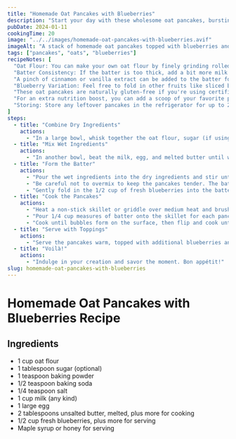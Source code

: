 ```yaml
---
title: "Homemade Oat Pancakes with Blueberries"
description: "Start your day with these wholesome oat pancakes, bursting with the fresh sweetness of blueberries—a healthy twist on a breakfast classic."
pubDate: 2024-01-11
cookingTime: 20
image: "../../images/homemade-oat-pancakes-with-blueberries.avif"
imageAlt: "A stack of homemade oat pancakes topped with blueberries and syrup"
tags: ["pancakes", "oats", "blueberries"]
recipeNotes: [
  "Oat Flour: You can make your own oat flour by finely grinding rolled oats in a food processor or blender.",
  "Batter Consistency: If the batter is too thick, add a bit more milk to reach the desired consistency.",
  "A pinch of cinnamon or vanilla extract can be added to the batter for an extra layer of flavor.",
  "Blueberry Variation: Feel free to fold in other fruits like sliced bananas, chocolate chips, or raspberries according to your preference.",
  "These oat pancakes are naturally gluten-free if you're using certified gluten-free oats.",
  "For an extra nutrition boost, you can add a scoop of your favorite protein powder to the pancake batter.",
  "Storing: Store any leftover pancakes in the refrigerator for up to 2 days. Reheat in the microwave or on a pan for best results."
]
steps:
  - title: "Combine Dry Ingredients"
    actions:
      - "In a large bowl, whisk together the oat flour, sugar (if using), baking powder, baking soda, and salt."
  - title: "Mix Wet Ingredients"
    actions:
      - "In another bowl, beat the milk, egg, and melted butter until well combined."
  - title: "Form the Batter"
    actions:
      - "Pour the wet ingredients into the dry ingredients and stir until just combined."
      - "Be careful not to overmix to keep the pancakes tender. The batter should be a little lumpy."
      - "Gently fold in the 1/2 cup of fresh blueberries into the batter."
  - title: "Cook the Pancakes"
    actions:
      - "Heat a non-stick skillet or griddle over medium heat and brush with a small amount of butter."
      - "Pour 1/4 cup measures of batter onto the skillet for each pancake."
      - "Cook until bubbles form on the surface, then flip and cook until browned on the other side, about 2-3 minutes per side."
  - title: "Serve with Toppings"
    actions:
      - "Serve the pancakes warm, topped with additional blueberries and a drizzle of maple syrup or honey."
  - title: "Voilà!"
    actions:
      - "Indulge in your creation and savor the moment. Bon appétit!"
slug: homemade-oat-pancakes-with-blueberries
---
```


# Homemade Oat Pancakes with Blueberries Recipe

## Ingredients

- 1 cup oat flour
- 1 tablespoon sugar (optional)
- 1 teaspoon baking powder
- 1/2 teaspoon baking soda
- 1/4 teaspoon salt
- 1 cup milk (any kind)
- 1 large egg
- 2 tablespoons unsalted butter, melted, plus more for cooking
- 1/2 cup fresh blueberries, plus more for serving
- Maple syrup or honey for serving